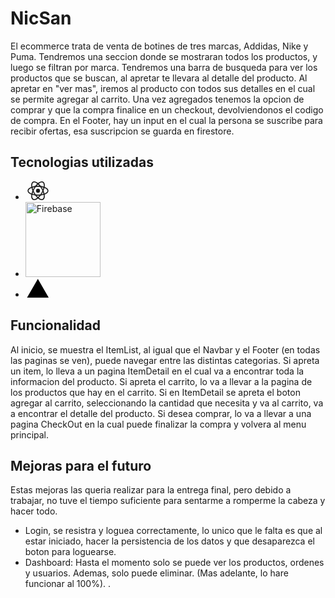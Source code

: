 # NicSan

El ecommerce trata de venta de botines de tres marcas, Addidas, Nike y Puma. Tendremos una seccion donde se mostraran todos los productos, y luego se filtran por marca. Tendremos una barra de busqueda para ver los productos que se buscan, al apretar te llevara al detalle del producto.
Al apretar en "ver mas", iremos al producto con todos sus detalles en el cual se permite agregar al carrito. Una vez agregados tenemos la opcion de comprar y que la compra finalice en un checkout, devolviendonos el codigo de compra.
En el Footer, hay un input en el cual la persona se suscribe para recibir ofertas, esa suscripcion se guarda en firestore.

## Tecnologias utilizadas

-   <svg width="40" height="30" viewBox="-10.5 -9.45 21 18.9" fill="none" xmlns="http://www.w3.org/2000/svg" class="text-sm mr-0 w-10 h-10 text-link dark:text-link-dark flex origin-center transition-all ease-in-out"><circle cx="0" cy="0" r="2" fill="currentColor"></circle><g stroke="currentColor" stroke-width="1" fill="none"><ellipse rx="10" ry="4.5"></ellipse><ellipse rx="10" ry="4.5" transform="rotate(60)"></ellipse><ellipse rx="10" ry="4.5" transform="rotate(120)"></ellipse></g></svg>
-   <img src="https://res.cloudinary.com/dqonbozpq/image/upload/v1691147249/lockup_fzalau.svg" style="width: 120px" alt="Firebase">
-   <svg width="40" height="30" viewBox="0 0 76 65" fill="none" xmlns="http://www.w3.org/2000/svg"><path d="M37.5274 0L75.0548 65H0L37.5274 0Z" fill="#000000"/></svg>

## Funcionalidad

Al inicio, se muestra el ItemList, al igual que el Navbar y el Footer (en todas las paginas se ven), puede navegar entre las distintas categorias. Si apreta un item, lo lleva a un pagina ItemDetail en el cual va a encontrar toda la informacion del producto. Si apreta el carrito, lo va a llevar a la pagina de los productos que hay en el carrito. Si en ItemDetail se apreta el boton agregar al carrito, seleccionando la cantidad que necesita y va al carrito, va a encontrar el detalle del producto. Si desea comprar, lo va a llevar a una pagina CheckOut en la cual puede finalizar la compra y volvera al menu principal.

## Mejoras para el futuro

Estas mejoras las queria realizar para la entrega final, pero debido a trabajar, no tuve el tiempo suficiente para sentarme a romperme la cabeza y hacer todo.

-   Login, se resistra y loguea correctamente, lo unico que le falta es que al estar iniciado, hacer la persistencia de los datos y que desaparezca el boton para loguearse.
-   Dashboard: Hasta el momento solo se puede ver los productos, ordenes y usuarios. Ademas, solo puede eliminar. (Mas adelante, lo hare funcionar al 100%).
    .
